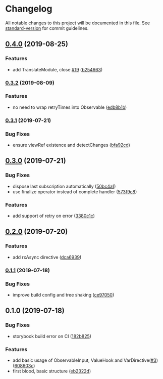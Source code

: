 # Changelog

All notable changes to this project will be documented in this file. See [standard-version](https://github.com/conventional-changelog/standard-version) for commit guidelines.

## [0.4.0](https://github.com/rx-ts/ngrx/compare/v0.3.2...v0.4.0) (2019-08-25)


### Features

* add TranslateModule, close [#19](https://github.com/rx-ts/ngrx/issues/19) ([b254663](https://github.com/rx-ts/ngrx/commit/b254663))

### [0.3.2](https://github.com/rx-ts/ngrx/compare/v0.3.0...v0.3.2) (2019-08-09)

### Features

- no need to wrap retryTimes into Observable ([edb8b1b](https://github.com/rx-ts/ngrx/commit/edb8b1b))

### [0.3.1](https://github.com/rx-ts/ngrx/compare/v0.3.0...v0.3.1) (2019-07-21)

### Bug Fixes

- ensure viewRef existence and detectChanges ([bfa92cd](https://github.com/rx-ts/ngrx/commit/bfa92cd))

## [0.3.0](https://github.com/rx-ts/ngrx/compare/v0.2.0...v0.3.0) (2019-07-21)

### Bug Fixes

- dispose last subscription automatically ([50bc4a1](https://github.com/rx-ts/ngrx/commit/50bc4a1))
- use finalize operator instead of complete handler ([573f9c8](https://github.com/rx-ts/ngrx/commit/573f9c8))

### Features

- add support of retry on error ([3380c1c](https://github.com/rx-ts/ngrx/commit/3380c1c))

## [0.2.0](https://github.com/rx-ts/ngrx/compare/v0.1.1...v0.2.0) (2019-07-20)

### Features

- add rxAsync directive ([dca6939](https://github.com/rx-ts/ngrx/commit/dca6939))

### [0.1.1](https://github.com/rx-ts/ngrx/compare/v0.1.0...v0.1.1) (2019-07-18)

### Bug Fixes

- improve build config and tree shaking ([ce97050](https://github.com/rx-ts/ngrx/commit/ce97050))

## 0.1.0 (2019-07-18)

### Bug Fixes

- storybook build error on CI ([182b825](https://github.com/rx-ts/ngrx/commit/182b825))

### Features

- add basic usage of ObservableInput, ValueHook and VarDirective([#3](https://github.com/rx-ts/ngrx/issues/3)) ([608603c](https://github.com/rx-ts/ngrx/commit/608603c))
- first blood, basic structure ([eb2322d](https://github.com/rx-ts/ngrx/commit/eb2322d))
